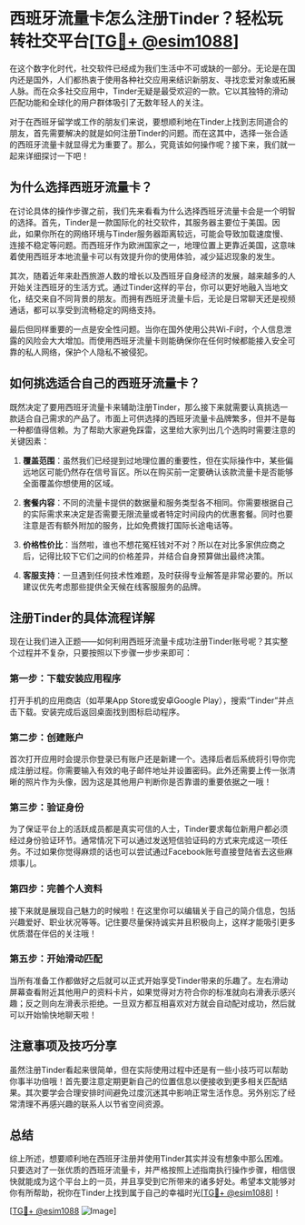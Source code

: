 # 西班牙流量卡怎么注册Tinder？轻松玩转社交平台[[TG💪+ @esim1088](https://t.me/s/esim1088)]

在这个数字化时代，社交软件已经成为我们生活中不可或缺的一部分。无论是在国内还是国外，人们都热衷于使用各种社交应用来结识新朋友、寻找恋爱对象或拓展人脉。而在众多社交应用中，Tinder无疑是最受欢迎的一款。它以其独特的滑动匹配功能和全球化的用户群体吸引了无数年轻人的关注。

对于在西班牙留学或工作的朋友们来说，要想顺利地在Tinder上找到志同道合的朋友，首先需要解决的就是如何注册Tinder的问题。而在这其中，选择一张合适的西班牙流量卡就显得尤为重要了。那么，究竟该如何操作呢？接下来，我们就一起来详细探讨一下吧！

## 为什么选择西班牙流量卡？

在讨论具体的操作步骤之前，我们先来看看为什么选择西班牙流量卡会是一个明智的选择。首先，Tinder是一款国际化的社交软件，其服务器主要位于美国。因此，如果你所在的网络环境与Tinder服务器距离较远，可能会导致加载速度慢、连接不稳定等问题。而西班牙作为欧洲国家之一，地理位置上更靠近美国，这意味着使用西班牙本地流量卡可以有效提升你的使用体验，减少延迟现象的发生。

其次，随着近年来赴西旅游人数的增长以及西班牙自身经济的发展，越来越多的人开始关注西班牙的生活方式。通过Tinder这样的平台，你可以更好地融入当地文化，结交来自不同背景的朋友。而拥有西班牙流量卡后，无论是日常聊天还是视频通话，都可以享受到流畅稳定的网络支持。

最后但同样重要的一点是安全性问题。当你在国外使用公共Wi-Fi时，个人信息泄露的风险会大大增加。而使用西班牙流量卡则能确保你在任何时候都能接入安全可靠的私人网络，保护个人隐私不被侵犯。

## 如何挑选适合自己的西班牙流量卡？

既然决定了要用西班牙流量卡来辅助注册Tinder，那么接下来就需要认真挑选一款适合自己需求的产品了。市面上可供选择的西班牙流量卡品牌繁多，但并不是每一种都值得信赖。为了帮助大家避免踩雷，这里给大家列出几个选购时需要注意的关键因素：

1. **覆盖范围**：虽然我们已经提到过地理位置的重要性，但在实际操作中，某些偏远地区可能仍然存在信号盲区。所以在购买前一定要确认该款流量卡是否能够全面覆盖你想使用的区域。

2. **套餐内容**：不同的流量卡提供的数据量和服务类型各不相同。你需要根据自己的实际需求来决定是否需要无限流量或者特定时间段内的优惠套餐。同时也要注意是否有额外附加的服务，比如免费拨打国际长途电话等。

3. **价格性价比**：当然啦，谁也不想花冤枉钱对不对？所以在对比多家供应商之后，记得比较下它们之间的价格差异，并结合自身预算做出最终决策。

4. **客服支持**：一旦遇到任何技术性难题，及时获得专业解答是非常必要的。所以建议优先考虑那些提供全天候在线客服服务的品牌。

## 注册Tinder的具体流程详解

现在让我们进入正题——如何利用西班牙流量卡成功注册Tinder账号呢？其实整个过程并不复杂，只要按照以下步骤一步步来即可：

### 第一步：下载安装应用程序

打开手机的应用商店（如苹果App Store或安卓Google Play），搜索“Tinder”并点击下载。安装完成后返回桌面找到图标启动程序。

### 第二步：创建账户

首次打开应用时会提示你登录已有账户还是新建一个。选择后者后系统将引导你完成注册过程。你需要输入有效的电子邮件地址并设置密码。此外还需要上传一张清晰的照片作为头像，因为这是其他用户判断你是否靠谱的重要依据之一哦！

### 第三步：验证身份

为了保证平台上的活跃成员都是真实可信的人士，Tinder要求每位新用户都必须经过身份验证环节。通常情况下可以通过发送短信验证码的方式来完成这一项任务。不过如果你觉得麻烦的话也可以尝试通过Facebook账号直接登陆省去这些麻烦事儿。

### 第四步：完善个人资料

接下来就是展现自己魅力的时候啦！在这里你可以编辑关于自己的简介信息，包括兴趣爱好、职业状况等等。记住要尽量保持诚实并且积极向上，这样才能吸引更多优质潜在伴侣的关注哦！

### 第五步：开始滑动匹配

当所有准备工作都做好之后就可以正式开始享受Tinder带来的乐趣了。左右滑动屏幕查看附近其他用户的资料卡片，如果觉得对方符合你的标准就向右滑表示感兴趣；反之则向左滑表示拒绝。一旦双方都互相喜欢对方就会自动配对成功，然后就可以开始愉快地聊天啦！

## 注意事项及技巧分享

虽然注册Tinder看起来很简单，但在实际使用过程中还是有一些小技巧可以帮助你事半功倍哦！首先要注意定期更新自己的位置信息以便接收到更多相关匹配结果。其次要学会合理安排时间避免过度沉迷其中影响正常生活作息。另外别忘了经常清理不再感兴趣的联系人以节省空间资源。

## 总结

综上所述，想要顺利地在西班牙注册并使用Tinder其实并没有想象中那么困难。只要选对了一张优质的西班牙流量卡，并严格按照上述指南执行操作步骤，相信很快就能成为这个平台上的一员，并且享受到它所带来的诸多好处。希望本文能够对你有所帮助，祝你在Tinder上找到属于自己的幸福时光[[TG💪+ @esim1088](https://t.me/s/esim1088)]！

[[TG💪+ @esim1088](https://t.me/s/esim1088) ![Image](https://i.postimg.cc/4NQfJmqS/Snipaste-2025-05-13-00-14-12.png)]